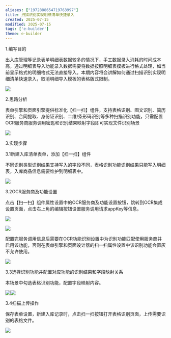 ```yaml
---
aliases: ["1972888654719763997"]
title: 扫描识别实现明细清单快捷录入
created: 2025-07-15
modified: 2025-07-15
tags: ['e-builder']
theme: e-builder
---
```


1.编写目的

出入库管理等记录表单明细表数据较多的情况下，手工数据录入消耗的时间成本高，通过明细表导入功能录入数据需要将数据按照明细表模板进行格式处理，如当前显示格式的明细格式无法直接导入。本期内容将会讲解如何通过扫描识别实现明细清单快速录入，取消明细导入模板的表格版式限制。

![](91f5d065caeefa6ccc30d37b0c383433.jpg)

2.思路分析

表单引擎和页面引擎提供标准化【扫一扫】组件，支持表格识别、图文识别、简历识别、合同提取、身份证识别、二维/条形码识别等多种扫描识别功能，只需配置OCR服务商服务调用密匙和识别结果映射字段即可实现文件识别场景

![](10f68ac791324718ce90075a865eca22.jpg)

3.实现步骤

3.1新建入库清单表单，添加【扫一扫】组件

不同识别类型识别结果支持写入的字段不同，表格识别功能识别结果只能写入明细表，入库商品信息需要维护到明细表中。

![](5a86fd1e3b7026de33323cf041186421.jpg)

3.2OCR服务商及功能设置

点击【扫一扫】组件属性设置中的OCR服务商及功能设置按钮，跳转到OCR集成设置页面，点击右上角的编辑按钮设置服务调用请求appKey等信息。

![](221616f1c0bb0cfad8946e76537c11a6.jpg)

![](b7b363487db158d0ae71914138e8b7f5.jpg)

配置完服务调用信息后需要在OCR功能识别设置中为识别功能匹配使用服务商并启用该功能，否则在表单引擎和页面设计器的扫一扫属性设置中该识别功能会置灰不允许使用。

![](b77e37820869408c1855e6f967b8d21f.jpg)

3.3选择识别功能并配置对应功能的识别结果和字段映射关系

本场景中勾选表格识别功能，配置字段映射内容。

![](9ae512f4d4ee0d05177b64127922600d.jpg)![](f4ea67ec22d03c566dede5421b440abe.jpg)

3.4扫描上传操作

保存表单设置，新建入库记录时，点击扫一扫按钮打开表格识别页面，上传需要识别的表格文件。

![](38a6ead0d25d15229748b62bcda64113.jpg)